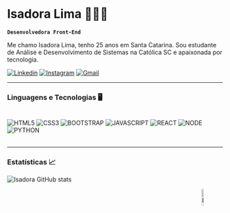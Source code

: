 # Isadora Lima 👩🏻‍💻
**`Desenvolvedora Front-End`**

Me chamo Isadora Lima, tenho 25 anos em Santa Catarina. Sou estudante de Análise e Desenvolvimento de Sistemas na Católica SC e apaixonada por tecnologia.

[![Linkedin](https://img.shields.io/badge/LinkedIn-0077B5?style=for-the-badge&logo=linkedin&logoColor=white)](https://www.linkedin.com/in/isadora-lima-851b11206/)
[![Instagram](https://img.shields.io/badge/Instagram-E4405F?style=for-the-badge&logo=instagram&logoColor=white)](https://www.instagram.com/yakultis_/)
[![Gmail](https://img.shields.io/badge/Gmail-D14836?style=for-the-badge&logo=gmail&logoColor=white)](mailto:isadora.baudelaire@gmail.com)

---

### Linguagens e Tecnologias 🖥️

<div style="display: inline_block"><br/>
    <img align="center" alt="HTML5" src="https://img.shields.io/badge/HTML5-E34F26?style=for-the-badge&logo=html5&logoColor=white">
    <img align="center" alt="CSS3" src="https://img.shields.io/badge/CSS3-1572B6?style=for-the-badge&logo=css3&logoColor=white">
    <img align="center" alt="BOOTSTRAP" src="https://img.shields.io/badge/Bootstrap-563D7C?style=for-the-badge&logo=bootstrap&logoColor=white">
    <img align="center" alt="JAVASCRIPT" src="https://img.shields.io/badge/JavaScript-323330?style=for-the-badge&logo=javascript&logoColor=F7DF1E">
    <img align="center" alt="REACT" src="https://img.shields.io/badge/React-20232A?style=for-the-badge&logo=react&logoColor=61DAFB">
    <img align="center" alt="NODE" src="https://img.shields.io/badge/Node.js-43853D?style=for-the-badge&logo=node.js&logoColor=white">
    <img align="center" alt="PYTHON" src="https://img.shields.io/badge/Python-14354C?style=for-the-badge&logo=python&logoColor=white">
</div><br/>

---

### Estatísticas 📈


![Isadora GitHub stats](https://github-readme-stats.vercel.app/api?username=devisadoralima&show_icons=true&theme=cobalt&include_all_comits-true)


<img align="right" alt="Isa" width="10%" src="https://cdn.discordapp.com/attachments/1325614980187291802/1340729601223295058/github.gif?ex=67b36b3e&is=67b219be&hm=c5cbcac6ab2435a39ca422cb48e74bb57df4ef71d2e7abd5cd97b03961724702&">
